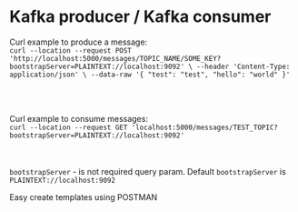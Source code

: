 # Kafka producer / Kafka consumer

Curl example to produce a message: </br>
`curl --location --request POST 'http://localhost:5000/messages/TOPIC_NAME/SOME_KEY?bootstrapServer=PLAINTEXT://localhost:9092' \
--header 'Content-Type: application/json' \
--data-raw '{
"test": "test",
"hello": "world"
}'`

</br></br>

Curl example to consume messages: </br>
`curl --location --request GET 'localhost:5000/messages/TEST_TOPIC?bootstrapServer=PLAINTEXT://localhost:9092'`

</br></br>
`bootstrapServer` - is not required query param. Default `bootstrapServer` is `PLAINTEXT://localhost:9092`

Easy create templates using POSTMAN
